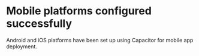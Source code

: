 # Mobile platforms configured successfully

Android and iOS platforms have been set up using Capacitor for mobile app deployment.
